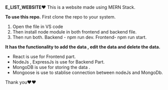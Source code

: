**E_LIST_WEBSITE**❤️
This is a website made using MERN Stack.

**To use this repo.**
First clone the repo to your system.
1) Open the file in VS code
2) Then install node module in both frontend and backend file.
3) Then run both.
    Backend - npm run dev.
    Frontend- npm run start.

**It has the functionality to add the data , edit the data and delete the data.**

* React is use for Frontend part.
* NodeJs , ExpressJs is use for Backend Part.
* MongoDB is use for storing the data .
* Mongoose is use to stablise connection between nodeJs and MongoDb.


Thank you❤️❤️
